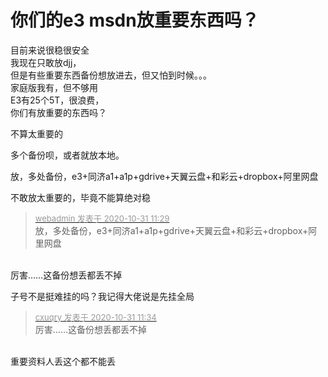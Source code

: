 # 你们的e3 msdn放重要东西吗？


目前来说很稳很安全<br />
我现在只敢放djj，<br />
但是有些重要东西备份想放进去，但又怕到时候。。。<br />
家庭版我有，但不够用<br />
E3有25个5T，很浪费，<br />
你们有放重要的东西吗？

<img src="static/image/smiley/yct/022.gif" smilieid="42" border="0" alt="" />不算太重要的

多个备份呗，或者就放本地。

放，多处备份，e3+同济a1+a1p+gdrive+天翼云盘+和彩云+dropbox+阿里网盘

不敢放太重要的，毕竟不能算绝对稳<img id="aimg_OHj5A" onclick="zoom(this, this.src, 0, 0, 0)" class="zoom" src="https://cdn.jsdelivr.net/gh/hishis/forum-master/public/images/patch.gif" onmouseover="img_onmouseoverfunc(this)" onload="thumbImg(this)" border="0" alt="" />

<div class="quote"><blockquote><font size="2"><a href="https://www.hostloc.com/forum.php?mod=redirect&amp;goto=findpost&amp;pid=9379829&amp;ptid=760522" target="_blank"><font color="#999999">webadmin 发表于 2020-10-31 11:29</font></a></font><br />
放，多处备份，e3+同济a1+a1p+gdrive+天翼云盘+和彩云+dropbox+阿里网盘</blockquote></div><br />
厉害……这备份想丢都丢不掉

子号不是挺难挂的吗？我记得大佬说是先挂全局

<div class="quote"><blockquote><font size="2"><a href="https://www.hostloc.com/forum.php?mod=redirect&amp;goto=findpost&amp;pid=9379847&amp;ptid=760522" target="_blank"><font color="#999999">cxuqry 发表于 2020-10-31 11:34</font></a></font><br />
厉害……这备份想丢都丢不掉</blockquote></div><br />
重要资料人丢这个都不能丢<img src="static/image/smiley/default/lol.gif" smilieid="12" border="0" alt="" /><img src="static/image/smiley/default/handshake.gif" smilieid="17" border="0" alt="" />
